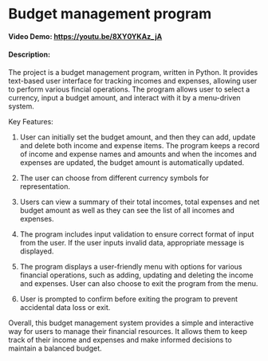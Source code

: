 # Budget management program
#### Video Demo:  https://youtu.be/8XY0YKAz_jA
#### Description:

The project is a budget management program, written in Python. It provides text-based user interface for tracking incomes and expenses, allowing user to perform various fincial operations. The program allows user to select a currency, input a budget amount, and interact with it by a menu-driven system.

Key Features:

1. User can initially set the budget amount, and then they can add, update and delete both income and expense items. The program keeps a record of income and expense names and amounts and when the incomes and expenses are updated, the budget amount is automatically updated.

2. The user can choose from different currency symbols for representation.

3. Users can view a summary of their total incomes, total expenses and net budget amount as well as they can see the list of all incomes and expenses.

4. The program includes input validation to ensure correct format of input from the user. If the user inputs invalid data, appropriate message is displayed.

5. The program displays a user-friendly menu with options for various financial operations, such as adding, updating and deleting the income and expenses. User can also choose to exit the program from the menu.

6. User is prompted to confirm before exiting the program to prevent accidental data loss or exit.

Overall, this budget management system provides a simple and interactive way for users to manage their financial resources. It allows them to keep track of their income and expenses and make informed decisions to maintain a balanced budget.